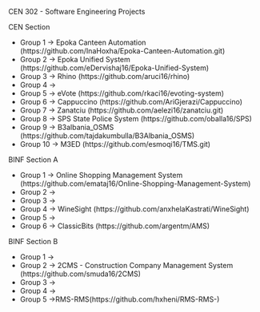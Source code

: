 CEN 302 - Software Engineering Projects

CEN Section
<ul>
<li>Group 1 -> Epoka Canteen Automation (https://github.com/InaHoxha/Epoka-Canteen-Automation.git)</li>
<li>Group 2 -> Epoka Unified System (https://github.com/eDervishaj16/Epoka-Unified-System)</li>
<li>Group 3 -> Rhino (https://github.com/aruci16/rhino)</li>
<li>Group 4 -></li>
<li>Group 5 ->  eVote (https://github.com/rkaci16/evoting-system)</li>
<li>Group 6 -> Cappuccino (https://github.com/AriGjerazi/Cappuccino) </li>
<li>Group 7 -> Zanatciu (https://github.com/aelezi16/zanatciu.git)</li>
<li>Group 8 -> SPS State Police System (https://github.com/oballa16/SPS)</li> 
<li>Group 9 -> B3albania_OSMS (https://github.com/tajdakumbulla/B3Albania_OSMS)</li>
<li>Group 10 -> M3ED (https://github.com/esmoqi16/TMS.git)</li>
</ul>
BINF Section A
<ul>
<li>Group 1 -> Online Shopping Management System (https://github.com/emataj16/Online-Shopping-Management-System)</li>
<li>Group 2 -></li>
<li>Group 3 -></li>
<li>Group 4 -> WineSight (https://github.com/anxhelaKastrati/WineSight)</li>
<li>Group 5 -></li>
<li>Group 6 -> ClassicBits (https://github.com/argentm/AMS) </li>
</ul>
BINF Section B
<ul>
<li>Group 1 -></li>
<li>Group 2 -> 2CMS - Construction Company Management System (https://github.com/smuda16/2CMS)</li>
<li>Group 3 -></li>
<li>Group 4 -></li>
<li>Group 5 ->RMS-RMS(https://github.com/hxheni/RMS-RMS-)</li>
</ul>
